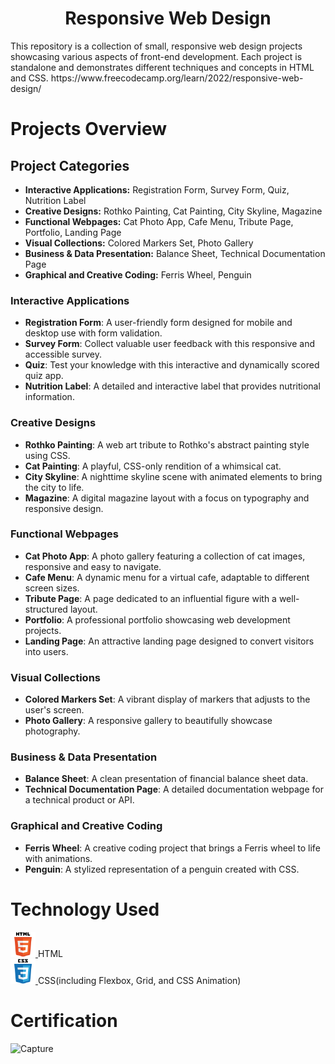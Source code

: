 <h1 align="center">Responsive Web Design</h1>
<p>This repository is a collection of small, responsive web design projects showcasing various aspects of front-end development. Each project is standalone and demonstrates different techniques and concepts in HTML and CSS. https://www.freecodecamp.org/learn/2022/responsive-web-design/</p>

<h1>Projects Overview</h1>
<h2>Project Categories</h2>

- **Interactive Applications:** Registration Form, Survey Form, Quiz, Nutrition Label
- **Creative Designs:** Rothko Painting, Cat Painting, City Skyline, Magazine
- **Functional Webpages:** Cat Photo App, Cafe Menu, Tribute Page, Portfolio, Landing Page
- **Visual Collections:** Colored Markers Set, Photo Gallery
- **Business & Data Presentation:** Balance Sheet, Technical Documentation Page
- **Graphical and Creative Coding:** Ferris Wheel, Penguin
<h3>Interactive Applications</h3>

- **Registration Form**: A user-friendly form designed for mobile and desktop use with form validation.
- **Survey Form**: Collect valuable user feedback with this responsive and accessible survey.
- **Quiz**: Test your knowledge with this interactive and dynamically scored quiz app.
- **Nutrition Label**: A detailed and interactive label that provides nutritional information.
### Creative Designs

- **Rothko Painting**: A web art tribute to Rothko's abstract painting style using CSS.
- **Cat Painting**: A playful, CSS-only rendition of a whimsical cat.
- **City Skyline**: A nighttime skyline scene with animated elements to bring the city to life.
- **Magazine**: A digital magazine layout with a focus on typography and responsive design.
### Functional Webpages

- **Cat Photo App**: A photo gallery featuring a collection of cat images, responsive and easy to navigate.
- **Cafe Menu**: A dynamic menu for a virtual cafe, adaptable to different screen sizes.
- **Tribute Page**: A page dedicated to an influential figure with a well-structured layout.
- **Portfolio**: A professional portfolio showcasing web development projects.
- **Landing Page**: An attractive landing page designed to convert visitors into users.
### Visual Collections

- **Colored Markers Set**: A vibrant display of markers that adjusts to the user's screen.
- **Photo Gallery**: A responsive gallery to beautifully showcase photography.
### Business & Data Presentation

- **Balance Sheet**: A clean presentation of financial balance sheet data.
- **Technical Documentation Page**: A detailed documentation webpage for a technical product or API.

### Graphical and Creative Coding

- **Ferris Wheel**: A creative coding project that brings a Ferris wheel to life with animations.
- **Penguin**: A stylized representation of a penguin created with CSS.

# Technology Used
<a href="https://www.w3.org/html/" target="_blank" rel="noreferrer"> <img src="https://raw.githubusercontent.com/devicons/devicon/master/icons/html5/html5-original-wordmark.svg" alt="html5" width="40" height="40"/> </a>HTML 
<br>
<a href="https://www.w3schools.com/css/" target="_blank" rel="noreferrer"> <img src="https://raw.githubusercontent.com/devicons/devicon/master/icons/css3/css3-original-wordmark.svg" alt="css3" width="40" height="40"/> </a> CSS(including Flexbox, Grid, and CSS Animation)
# Certification
![Capture](https://github.com/Eltaf-azizi/Responsive-Web-Design/assets/129764881/39763373-5ff0-408b-b7a3-b1ae9989c28b)

